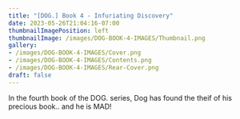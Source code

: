 ```yaml
---
title: "[DOG.] Book 4 - Infuriating Discovery"
date: 2023-05-26T21:04:16-07:00
thumbnailImagePosition: left
thumbnailImage: /images/DOG-BOOK-4-IMAGES/Thumbnail.png
gallery: 
- /images/DOG-BOOK-4-IMAGES/Cover.png
- /images/DOG-BOOK-4-IMAGES/Contents.png
- /images/DOG-BOOK-4-IMAGES/Rear-Cover.png
draft: false
---
```

In the fourth book of the DOG. series, Dog has found the theif of his precious book.. and he is MAD!